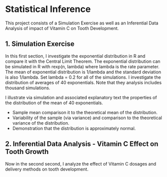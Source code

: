 # Statistical Inference
This project consists of a Simulation Exercise as well as an Inferential Data Analysis of impact of Vitamin C on Tooth Development.

## 1. Simulation Exercise

In this first section, I investigate the exponential distribution in R and compare it with the Central Limit Theorem. The exponential distribution can be simulated in R with rexp(n, lambda) where lambda is the rate parameter. The mean of exponential distribution is 1/lambda and the standard deviation is also 1/lambda. Set lambda = 0.2 for all of the simulations. I investigate the distribution of averages of 40 exponentials. Note that they analysis includes thousand simulations.

I illustrate via simulation and associated explanatory text the properties of the distribution of the mean of 40 exponentials. 

* Sample mean comparison it to the theoretical mean of the distribution.
* Variability of the sample (via variance) and comparison to the theoretical variance of the distribution.
* Demonstration that the distribution is approximately normal.

## 2. Inferential Data Analysis - Vitamin C Effect on Tooth Growth
Now in the second second, I analyze the effect of Vitamin C dosages and delivery methods on tooth development. 

    
